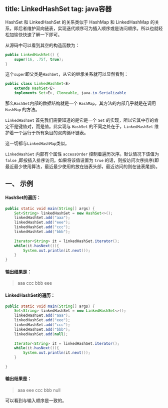 title: LinkedHashSet
tag: java容器
---
HashSet 和 LinkedHashSet 的关系类似于 HashMap 和 LinkedHashMap 的关系，即后者维护双向链表，实现迭代顺序可为插入顺序或是访问顺序。所以也就轻松加愉快快速了解一下即可。
<!-- more -->


从源码中可以看到其空的构造函数为：


```java
public LinkedHashSet() {
    super(16, .75f, true);
}
```
这个`super`即父类是`HashSet`，从它的继承关系就可以显然看到：

```java
public class LinkedHashSet<E>
    extends HashSet<E>
    implements Set<E>, Cloneable, java.io.Serializable
```

那么`HashSet`内部的数据结构就是一个 `HashMap`，其方法的内部几乎就是在调用 `HashMap` 的方法。

`LinkedHashSet` 首先我们需要知道的是它是一个 `Set` 的实现，所以它其中存的肯定不是键值对，而是值。此实现与 `HashSet` 的不同之处在于，`LinkedHashSet` 维护着一个运行于所有条目的双向循环链表。

这一切都与`LinkedHashMap`类似。

`LinkedHashSet` 内部有个属性 `accessOrder` 控制着遍历次序。默认情况下该值为 `false` ,即按插入排序访问。如果将该值设置为 `true` 的话，则按访问次序排序(即最近最少使用算法，最近最少使用的放在链表头部，最近访问的则在链表尾部)。

## 一、 示例

#### HashSet的遍历：

```java
public static void main(String[] args) {
	Set<String> linkedHashSet = new HashSet<>();
	linkedHashSet.add("aaa");
	linkedHashSet.add("eee");
	linkedHashSet.add("ccc");
	linkedHashSet.add("bbb");
	
	Iterator<String> it = linkedHashSet.iterator();
	while(it.hasNext()){
		System.out.println(it.next());
	}
}
```
#### 输出结果是：
> aaa
> ccc
> bbb
> eee

#### LinkedHashSet的遍历：

```java
public static void main(String[] args) {
	Set<String> linkedHashSet = new LinkedHashSet<>();
	linkedHashSet.add("aaa");
	linkedHashSet.add("eee");
	linkedHashSet.add("ccc");
	linkedHashSet.add("bbb");
	linkedHashSet.add(null);
	
	Iterator<String> it = linkedHashSet.iterator();
	while(it.hasNext()){
		System.out.println(it.next());
	}
	  
}
```
#### 输出结果是：
> aaa
> eee
> ccc
> bbb
> null

可以看到与输入顺序是一致的。